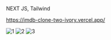 NEXT JS, Tailwind

https://imdb-clone-two-ivory.vercel.app/

![1](https://user-images.githubusercontent.com/114927397/224064492-60d38376-7623-40e7-870d-e4505ad54406.jpg)
![2](https://user-images.githubusercontent.com/114927397/224064498-e83c4fa0-2d61-44a7-a2cb-35456ed7969e.jpg)
![3](https://user-images.githubusercontent.com/114927397/224064503-7129b148-2f73-4452-8068-b9bcfec34b25.jpg)
